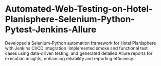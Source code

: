 # Automated-Web-Testing-on-Hotel-Planisphere-Selenium-Python-Pytest-Jenkins-Allure
Developed a Selenium-Python automation framework for Hotel Planisphere with Jenkins CI/CD integration. Implemented smoke and functional test cases using data-driven testing, and generated detailed Allure reports for execution insights, enhancing reliability and reporting efficiency.
